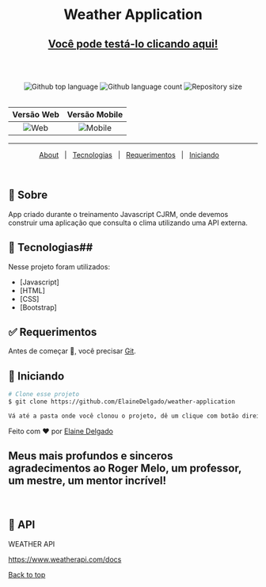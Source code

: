 
<h1 align="center">Weather Application</h1>
 <h2 align="center"><a href="https://appweathercjrm.netlify.app/">Você pode testá-lo clicando aqui!</a> </h2> 

<br>
<br>
<p align="center">
  <img alt="Github top language" src="https://img.shields.io/github/languages/top/ElaineDelgado/weather-application?color=56BEB8">

  <img alt="Github language count" src="https://img.shields.io/github/languages/count/ElaineDelgado/weather-application?color=56BEB8">

  <img alt="Repository size" src="https://img.shields.io/github/repo-size/ElaineDelgado/weather-application?color=56BEB8">
	<br>
<br>
</p>


Versão Web                 |  Versão Mobile
:-------------------------:|:-------------------------:
![Web ](https://i.imgur.com/jlHm7Xj.png) |  ![Mobile](https://i.imgur.com/pK75Be1.png)


<hr>

<p align="center">
  <a href="#dart-about">About</a> &#xa0; | &#xa0; 
  <a href="#rocket-technologies">Tecnologias</a> &#xa0; | &#xa0;
  <a href="#white_check_mark-requirements">Requerimentos</a> &#xa0; | &#xa0;
  <a href="#checkered_flag-starting">Iniciando</a> &#xa0;  &#xa0;
</p>

<br>

## :dart: Sobre ##

App criado durante o treinamento Javascript CJRM, onde devemos construir uma aplicação que consulta o clima utilizando uma API externa.


## :rocket: Tecnologias##

Nesse projeto foram utilizados:

- [Javascript]
- [HTML]
- [CSS]
- [Bootstrap]


## :white_check_mark: Requerimentos ##

Antes de começar :checkered_flag:, você precisar [Git](https://git-scm.com).

## :checkered_flag: Iniciando ##

```bash
# Clone esse projeto
$ git clone https://github.com/ElaineDelgado/weather-application

Vá até a pasta onde você clonou o projeto, dê um clique com botão direito em index.html, vá até 'Abrir com' e escolha o browser de sua preferência.
```

Feito com :heart: por <a href="https://github.com/ElaineDelgado" target="_blank">Elaine Delgado</a>

## Meus mais profundos e sinceros agradecimentos ao Roger Melo, um professor, um mestre, um mentor incrível!


&#xa0;

## :memo: API ##

WEATHER API

https://www.weatherapi.com/docs

<a href="#top">Back to top</a>
